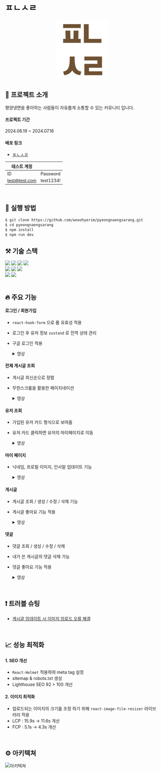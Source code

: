# ㅍㄴㅅㄹ 
<p align="center">
<img src="src/assets/image/ㅍㄴㅅㄹ.png" />
</p>

## 📌 프로젝트 소개
평양냉면을 좋아하는 사람들이 자유롭게 소통할 수 있는 커뮤니티 입니다. 

#### 프로젝트 기간
2024.06.19 ~ 2024.07.16

#### 배포 링크
- [ㅍㄴㅅㄹ](https://pyeongnaengsarang.vercel.app/)

|테스트 계정| |
| --- | --- | 
| ID | Password|
| test@test.com | test1234! | 

<br />

## 🧷 실행 방법
```
$ git clone https://github.com/wooohyerim/pyeongnaengsarang.git
$ cd pyeongnaengsarang
$ npm install
$ npm run dev
```


## ⚒️ 기술 스택
<div>
<img src="https://img.shields.io/badge/vite-646CFF?style=flat&logo=vite&logoColor=white"/>
<img src="https://img.shields.io/badge/react.js-61DAFB?style=flat&logo=react&logoColor=black"/>
<img src="https://img.shields.io/badge/typescript-3178C6?style=flat&logo=typescript&logoColor=white"/>
<img src="https://img.shields.io/badge/tailwindcss-06B6D4?style=flat&logo=tailwindcss&logoColor=white"/>
</div>
<div>
<img src="https://img.shields.io/badge/React Query-FF4154?style=flat&logo=React Query&logoColor=white"/>
<img src="https://img.shields.io/badge/React Hook Form-EC5990?style=flat&logo=React Hook Form&logoColor=white"/>
<img src="https://img.shields.io/badge/zustand-9B86BD?style=flat&logo=react&logoColor=white"/>
</div>
<div>
<img src="https://img.shields.io/badge/Firebase-DD2C00?style=flat&logo=Firebase&logoColor=white"/>
<img src="https://img.shields.io/badge/Vercel-000000?style=flat&logo=Vercel&logoColor=white"/>
</div>

<br />

## 🔥 주요 기능

#### 로그인 / 회원가입
- ```react-hook-form``` 으로 폼 유효성 적용
- 로그인 후 유저 정보 ```zustand``` 로 전역 상태 관리
- 구글 로그인 적용
  <details><summary>영상
  </summary>
   로그인 

  ![login](https://github.com/user-attachments/assets/de5ddae3-74a5-4193-a2c9-bc287f59ec8e)




  회원가입

  ![회원가입](https://github.com/user-attachments/assets/5d6f962e-cce1-4447-b4a5-77d1e6aa148a)

  </details>

#### 전체 게시글 조회
- 게시글 최신순으로 정렬
- 무한스크롤을 활용한 페이지네이션
  <details><summary>영상
  </summary>

  ![전체 게시글 조회](https://github.com/user-attachments/assets/e2104e77-719a-488d-82f6-1568f12c8633)

  </details>

#### 유저 조회
- 가입된 유저 카드 형식으로 보여줌
- 유저 카드 클릭하면 유저의 마이페이지로 이동
  <details><summary>영상
  </summary>

  ![유저 조회](https://github.com/user-attachments/assets/8b510e56-712f-41f6-9d25-67cd04374c73)

  </details>

#### 마이 페이지
- 닉네임, 프로필 이미지, 인사말 업데이트 기능
  <details><summary>영상
  </summary>
  
  ![마이페이지](https://github.com/user-attachments/assets/0e59f4bb-e199-46b5-9ed2-db3435ff70aa)
  
  </details>

#### 게시글
- 게시글 조회 / 생성 / 수정 / 삭제 기능
- 게시글 좋아요 기능 적용
  <details><summary>영상
  </summary>

  ![게시글](https://github.com/user-attachments/assets/18e7f4f0-5835-4392-88ae-70517089b10c)

  </details>
  
#### 댓글
- 댓글 조회 / 생성 / 수정 / 삭제
- 내가 쓴 게시글의 댓글 삭제 가능
- 댓글 좋아요 기능 적용
   <details><summary>영상
  </summary>
  
  ![댓글](https://github.com/user-attachments/assets/9312ced3-9f66-406b-af36-0726242618fe)

  </details>

<br />

## ❗️ 트러블 슈팅

- [게시글 업데이트 시 이미지 업로드 오류 해결](https://wooohyerim.github.io/docs/g-fe/trouble/react01)
  

<br />

## 📈 성능 최적화

#### 1. SEO 개선
  - ```React-Helmet``` 적용하여 meta tag 설정
  - sitemap & robots.txt 생성
  - Lighthouse SEO 92 > 100 개선

#### 2. 이미지 최적화
  - 업로드되는 이미지의 크기를 조정 하기 위해 ```react-image-file-resizer``` 라이브러리 적용
  - LCP : 15.9s -> 11.6s 개선
  - FCP : 5.1s -> 4.3s 개선

<br />

## ⚙️ 아키텍쳐

<img width="500" alt="아키텍쳐" src="https://github.com/user-attachments/assets/4744c6c1-0f14-47a9-a4b6-4202bf094712">
